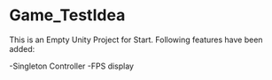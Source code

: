 # Game_TestIdea

This is an Empty Unity Project for Start. Following features have been added: 

-Singleton Controller
-FPS display 
